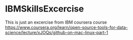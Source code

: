 # IBMSkillsExcercise
This is just an excercise from IBM coursera course https://www.coursera.org/learn/open-source-tools-for-data-science/lecture/xJOQs/github-on-mac-linux-part-1

